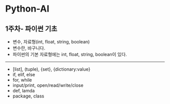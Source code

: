 # Python-AI

## 1주차- 파이썬 기초

- 변수, 자료형(int, float, string, boolean)
- 변수란, 바구니다.
- 파이썬의 기본 자료형에는 int, float, string, boolean이 있다.

---

- [list], (tuple), {set}, {dictionary:value}
- if, elif, else
- for, while
- input/print, open/read/write/close
- def, lamda
- package, class
